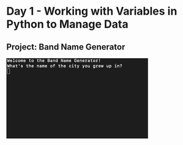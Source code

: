 <h1>Day 1 - Working with Variables in Python to Manage Data</h1>
<h2>Project: Band Name Generator</h2>
<img src='band-name-generator.gif'>